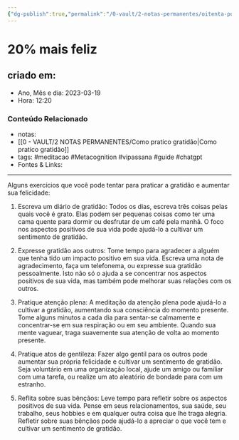 ```yaml
---
{"dg-publish":true,"permalink":"/0-vault/2-notas-permanentes/oitenta-por-cento-menos-infeliz/","tags":["permanente","meditacao","Metacognition","vipassana","guide","chatgpt"],"dgHomeLink":true,"dgShowLocalGraph":true,"dgShowFileTree":true,"dgEnableSearch":true,"noteIcon":""}
---
```


# 20% mais feliz

## criado em: 

- Ano, Mês e dia: 2023-03-19
- Hora: 12:20

### Conteúdo Relacionado

- notas:
- [[0 - VAULT/2 NOTAS PERMANENTES/Como pratico gratidão\|Como pratico gratidão]]
- tags: #meditacao #Metacognition #vipassana #guide #chatgpt 
- Fontes & Links: 
---

Alguns exercícios que você pode tentar para praticar a gratidão e aumentar sua felicidade:

1. Escreva um diário de gratidão: Todos os dias, escreva três coisas pelas quais você é grato. Elas podem ser pequenas coisas como ter uma cama quente para dormir ou desfrutar de um café pela manhã. O foco nos aspectos positivos de sua vida pode ajudá-lo a cultivar um sentimento de gratidão.
    
2. Expresse gratidão aos outros: Tome tempo para agradecer a alguém que tenha tido um impacto positivo em sua vida. Escreva uma nota de agradecimento, faça um telefonema, ou expresse sua gratidão pessoalmente. Isto não só o ajuda a se concentrar nos aspectos positivos de sua vida, mas também pode melhorar suas relações com os outros.
    
3. Pratique atenção plena: A meditação da atenção plena pode ajudá-lo a cultivar a gratidão, aumentando sua consciência do momento presente. Tome alguns minutos a cada dia para sentar-se calmamente e concentrar-se em sua respiração ou em seu ambiente. Quando sua mente vaguear, traga suavemente sua atenção de volta ao momento presente.
    
4. Pratique atos de gentileza: Fazer algo gentil para os outros pode aumentar sua própria felicidade e cultivar um sentimento de gratidão. Seja voluntário em uma organização local, ajude um amigo ou familiar com uma tarefa, ou realize um ato aleatório de bondade para com um estranho.
    
5. Reflita sobre suas bênçãos: Leve tempo para refletir sobre os aspectos positivos de sua vida. Pense em seus relacionamentos, sua saúde, seu trabalho, seus hobbies e em qualquer outra coisa que lhe traga alegria. Refletir sobre suas bênçãos pode ajudá-lo a apreciar o que você tem e cultivar um sentimento de gratidão.